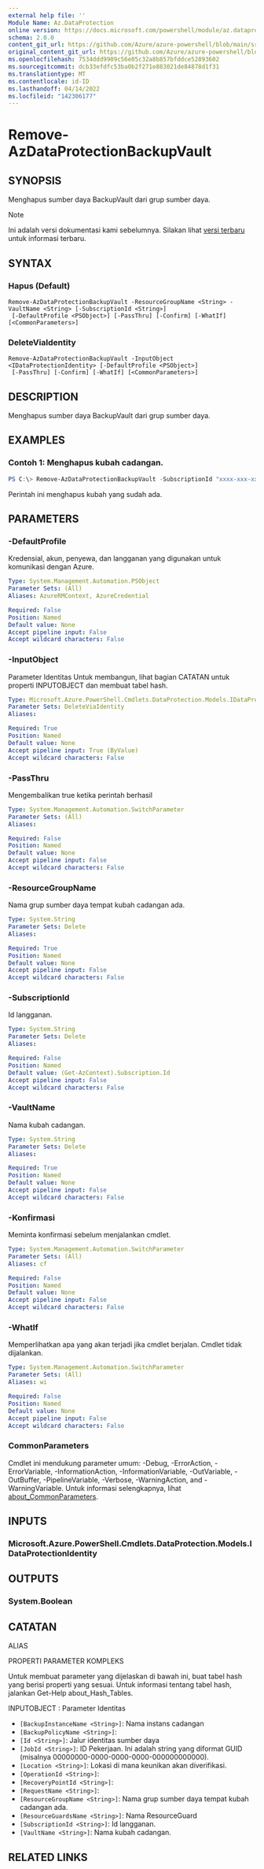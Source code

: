 ```yaml
---
external help file: ''
Module Name: Az.DataProtection
online version: https://docs.microsoft.com/powershell/module/az.dataprotection/remove-azdataprotectionbackupvault
schema: 2.0.0
content_git_url: https://github.com/Azure/azure-powershell/blob/main/src/DataProtection/help/Remove-AzDataProtectionBackupVault.md
original_content_git_url: https://github.com/Azure/azure-powershell/blob/main/src/DataProtection/help/Remove-AzDataProtectionBackupVault.md
ms.openlocfilehash: 7534ddd9909c56e05c32a8b857bfddce52893602
ms.sourcegitcommit: dcb33efdfc53ba0b2f271e883021de84878d1f31
ms.translationtype: MT
ms.contentlocale: id-ID
ms.lasthandoff: 04/14/2022
ms.locfileid: "142306177"
---
```

# Remove-AzDataProtectionBackupVault

## SYNOPSIS
Menghapus sumber daya BackupVault dari grup sumber daya.

> [!NOTE]
>Ini adalah versi dokumentasi kami sebelumnya. Silakan lihat [versi terbaru](/powershell/module/az.dataprotection/remove-azdataprotectionbackupvault) untuk informasi terbaru.

## SYNTAX

### Hapus (Default)
```
Remove-AzDataProtectionBackupVault -ResourceGroupName <String> -VaultName <String> [-SubscriptionId <String>]
 [-DefaultProfile <PSObject>] [-PassThru] [-Confirm] [-WhatIf] [<CommonParameters>]
```

### DeleteViaIdentity
```
Remove-AzDataProtectionBackupVault -InputObject <IDataProtectionIdentity> [-DefaultProfile <PSObject>]
 [-PassThru] [-Confirm] [-WhatIf] [<CommonParameters>]
```

## DESCRIPTION
Menghapus sumber daya BackupVault dari grup sumber daya.

## EXAMPLES

### Contoh 1: Menghapus kubah cadangan.
```powershell
PS C:\> Remove-AzDataProtectionBackupVault -SubscriptionId "xxxx-xxx-xxx" -ResourceGroupName "MyResourceGroup" -VaultName "MyVault"

```

Perintah ini menghapus kubah yang sudah ada.

## PARAMETERS

### -DefaultProfile
Kredensial, akun, penyewa, dan langganan yang digunakan untuk komunikasi dengan Azure.

```yaml
Type: System.Management.Automation.PSObject
Parameter Sets: (All)
Aliases: AzureRMContext, AzureCredential

Required: False
Position: Named
Default value: None
Accept pipeline input: False
Accept wildcard characters: False
```

### -InputObject
Parameter Identitas Untuk membangun, lihat bagian CATATAN untuk properti INPUTOBJECT dan membuat tabel hash.

```yaml
Type: Microsoft.Azure.PowerShell.Cmdlets.DataProtection.Models.IDataProtectionIdentity
Parameter Sets: DeleteViaIdentity
Aliases:

Required: True
Position: Named
Default value: None
Accept pipeline input: True (ByValue)
Accept wildcard characters: False
```

### -PassThru
Mengembalikan true ketika perintah berhasil

```yaml
Type: System.Management.Automation.SwitchParameter
Parameter Sets: (All)
Aliases:

Required: False
Position: Named
Default value: None
Accept pipeline input: False
Accept wildcard characters: False
```

### -ResourceGroupName
Nama grup sumber daya tempat kubah cadangan ada.

```yaml
Type: System.String
Parameter Sets: Delete
Aliases:

Required: True
Position: Named
Default value: None
Accept pipeline input: False
Accept wildcard characters: False
```

### -SubscriptionId
Id langganan.

```yaml
Type: System.String
Parameter Sets: Delete
Aliases:

Required: False
Position: Named
Default value: (Get-AzContext).Subscription.Id
Accept pipeline input: False
Accept wildcard characters: False
```

### -VaultName
Nama kubah cadangan.

```yaml
Type: System.String
Parameter Sets: Delete
Aliases:

Required: True
Position: Named
Default value: None
Accept pipeline input: False
Accept wildcard characters: False
```

### -Konfirmasi
Meminta konfirmasi sebelum menjalankan cmdlet.

```yaml
Type: System.Management.Automation.SwitchParameter
Parameter Sets: (All)
Aliases: cf

Required: False
Position: Named
Default value: None
Accept pipeline input: False
Accept wildcard characters: False
```

### -WhatIf
Memperlihatkan apa yang akan terjadi jika cmdlet berjalan.
Cmdlet tidak dijalankan.

```yaml
Type: System.Management.Automation.SwitchParameter
Parameter Sets: (All)
Aliases: wi

Required: False
Position: Named
Default value: None
Accept pipeline input: False
Accept wildcard characters: False
```

### CommonParameters
Cmdlet ini mendukung parameter umum: -Debug, -ErrorAction, -ErrorVariable, -InformationAction, -InformationVariable, -OutVariable, -OutBuffer, -PipelineVariable, -Verbose, -WarningAction, and -WarningVariable. Untuk informasi selengkapnya, lihat [about_CommonParameters](http://go.microsoft.com/fwlink/?LinkID=113216).

## INPUTS

### Microsoft.Azure.PowerShell.Cmdlets.DataProtection.Models.IDataProtectionIdentity

## OUTPUTS

### System.Boolean

## CATATAN

ALIAS

PROPERTI PARAMETER KOMPLEKS

Untuk membuat parameter yang dijelaskan di bawah ini, buat tabel hash yang berisi properti yang sesuai. Untuk informasi tentang tabel hash, jalankan Get-Help about_Hash_Tables.


INPUTOBJECT <IDataProtectionIdentity>: Parameter Identitas
  - `[BackupInstanceName <String>]`: Nama instans cadangan
  - `[BackupPolicyName <String>]`: 
  - `[Id <String>]`: Jalur identitas sumber daya
  - `[JobId <String>]`: ID Pekerjaan. Ini adalah string yang diformat GUID (misalnya 00000000-0000-0000-0000-000000000000).
  - `[Location <String>]`: Lokasi di mana keunikan akan diverifikasi.
  - `[OperationId <String>]`: 
  - `[RecoveryPointId <String>]`: 
  - `[RequestName <String>]`: 
  - `[ResourceGroupName <String>]`: Nama grup sumber daya tempat kubah cadangan ada.
  - `[ResourceGuardsName <String>]`: Nama ResourceGuard
  - `[SubscriptionId <String>]`: Id langganan.
  - `[VaultName <String>]`: Nama kubah cadangan.

## RELATED LINKS

